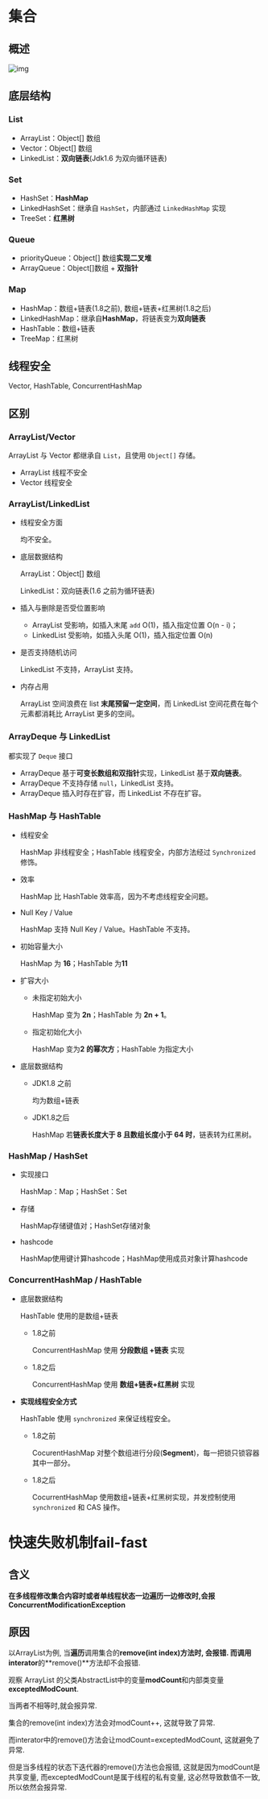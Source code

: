 # 集合

## 概述

![img](..\img\java-collection-hierarchy.png)

## 底层结构

### List

- ArrayList：Object[] 数组
- Vector：Object[] 数组
- LinkedList：**双向链表**(Jdk1.6 为双向循环链表)

### Set

- HashSet：**HashMap**
- LinkedHashSet：继承自 `HashSet`，内部通过 `LinkedHashMap` 实现
- TreeSet：**红黑树**

### Queue

- priorityQueue：Object[] 数组**实现二叉堆**
- ArrayQueue：Object[]数组 + **双指针**

### Map

- HashMap：数组+链表(1.8之前), 数组+链表+红黑树(1.8之后)
- LinkedHashMap：继承自**HashMap**，将链表变为**双向链表**
- HashTable：数组+链表
- TreeMap：红黑树

## 线程安全

Vector, HashTable, ConcurrentHashMap

## 区别

### ArrayList/Vector

ArrayList 与 Vector 都继承自 `List`，且使用 `Object[]` 存储。

- ArrayList 线程不安全
- Vector 线程安全

### ArrayList/LinkedList

- 线程安全方面

  均不安全。

- 底层数据结构

  ArrayList：Object[] 数组

  LinkedList：双向链表(1.6 之前为循环链表)

- 插入与删除是否受位置影响

  - ArrayList 受影响，如插入末尾 `add`  O(1)，插入指定位置 O(n - i)；
  - LinkedList 受影响，如插入头尾 O(1)，插入指定位置 O(n)

- 是否支持随机访问

  LinkedList 不支持，ArrayList 支持。

- 内存占用

  ArrayList 空间浪费在 list **末尾预留一定空间**，而 LinkedList 空间花费在每个元素都消耗比 ArrayList 更多的空间。

### ArrayDeque 与 LinkedList

都实现了 `Deque` 接口

- ArrayDeque 基于**可变长数组和双指针**实现，LinkedList 基于**双向链表**。
- ArrayDeque 不支持存储 `null`，LinkedList 支持。
- ArrayDeque 插入时存在扩容，而 LinkedList 不存在扩容。

### HashMap 与 HashTable

- 线程安全

  HashMap 非线程安全；HashTable 线程安全，内部方法经过 `Synchronized` 修饰。

- 效率

  HashMap 比 HashTable 效率高，因为不考虑线程安全问题。

- Null Key / Value

  HashMap 支持 Null Key / Value。HashTable 不支持。

- 初始容量大小

  HashMap 为 **16**；HashTable 为**11**

- 扩容大小

  - 未指定初始大小

    HashMap 变为 **2n**；HashTable 为 **2n + 1**。

  - 指定初始化大小

    HashMap 变为**2 的幂次方**；HashTable 为指定大小

- 底层数据结构

  - JDK1.8 之前

    均为数组+链表

  - JDK1.8之后

    HashMap 若**链表长度大于 8 且数组长度小于 64 时**，链表转为红黑树。

### HashMap / HashSet

- 实现接口

  HashMap：Map；HashSet：Set

- 存储

  HashMap存储键值对；HashSet存储对象

- hashcode

  HashMap使用键计算hashcode；HashMap使用成员对象计算hashcode

### ConcurrentHashMap / HashTable

- 底层数据结构

  HashTable 使用的是数组+链表

  - 1.8之前

    ConcurrentHashMap 使用 **分段数组 +链表** 实现

  - 1.8之后

    ConcurrentHashMap 使用 **数组+链表+红黑树** 实现

- **实现线程安全方式**

  HashTable 使用 `synchronized` 来保证线程安全。

  - 1.8之前

    CocurentHashMap 对整个数组进行分段(**Segment**)，每一把锁只锁容器其中一部分。

  - 1.8之后

    CocurrentHashMap 使用数组+链表+红黑树实现，并发控制使用 `synchronized` 和 CAS 操作。

# 快速失败机制fail-fast

## 含义

**在多线程修改集合内容时或者单线程状态一边遍历一边修改时,会报ConcurrentModificationException**

## 原因

以ArrayList为例, 当**遍历**调用集合的**remove(int index)**方法时, 会报错. 而调用**interator**的**remove()**方法却不会报错. 

观察 ArrayList 的父类AbstractList中的变量**modCount**和内部类变量**exceptedModCount**.

当两者不相等时,就会报异常.

集合的remove(int index)方法会对modCount++, 这就导致了异常.

而interator中的remove()方法会让modCount=exceptedModCount, 这就避免了异常.

但是当多线程的状态下迭代器的remove()方法也会报错, 这就是因为modCount是共享变量, 而exceptedModCount是属于线程的私有变量, 这必然导致数值不一致, 所以依然会报异常.

